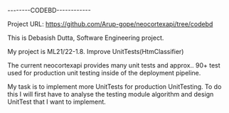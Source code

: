 --------CODEBD------------

Project URL: https://github.com/Arup-gope/neocortexapi/tree/codebd

This is Debasish Dutta, Software Engineering project.

My project is ML21/22-1.8. Improve UnitTests(HtmClassifier)

The current neocortexapi provides many unit tests and approx.. 90+ test used for production unit testing inside of the deployment pipeline.

My task is to implement more UnitTests for production UnitTesting. To do this I will first have to analyse the testing module algorithm and design UnitTest that I want to implement.
